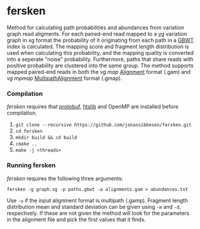 # fersken
Method for calculating path probabilities and abundances from variation graph read aligments. For each paired-end read mapped to a [vg](https://github.com/vgteam/vg) variation graph in xg format the probability of it originating from each path in a [GBWT](https://github.com/jltsiren/gbwt) index is calculated. The mapping score and fragment length distribution is used when calculating this probability, and the mapping quality is converted into a seperate "noise" probability. Furthermore, paths that share reads with positive probability are clustered into the same group. The method supports mapped paired-end reads in both the *vg map* [Alignment](https://github.com/vgteam/libvgio/blob/a369fb1f293545eccfdf2d6d3bd4a30b6f5ec664/deps/vg.proto#L111) format (.gam) and *vg mpmap* [MultipathAlignment](https://github.com/vgteam/libvgio/blob/a369fb1f293545eccfdf2d6d3bd4a30b6f5ec664/deps/vg.proto#L156) format (.gmap). 


### Compilation
*fersken* requires that [protobuf](https://github.com/protocolbuffers/protobuf), [htslib](https://github.com/samtools/htslib) and OpenMP are installed before compilation. 

1. `git clone --recursive https://github.com/jonassibbesen/fersken.git`
2. `cd fersken`
3. `mkdir build && cd build`
4. `cmake ..`
5. `make -j <threads>`


### Running fersken
*fersken* requires the following three arguments:
```
fersken -g graph.xg -p paths.gbwt -a alignments.gam > abundances.txt
```
Use `-u` if the input alignment format is multipath (.gamp). Fragment length distribution mean and standard deviation can be given using `-m` and `-d`, respectively. If these are not given the method will look for the parameters in the alignment file and pick the first values that it finds. 
